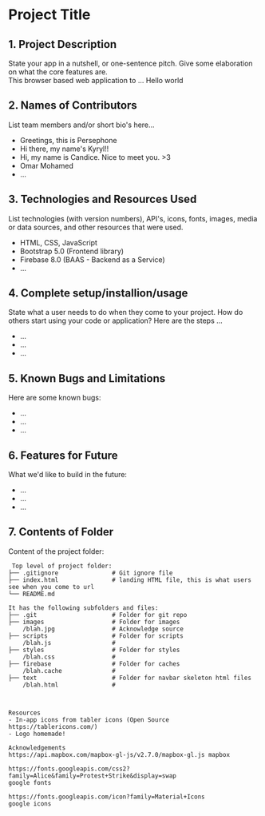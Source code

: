 # Project Title

## 1. Project Description

State your app in a nutshell, or one-sentence pitch. Give some elaboration on what the core features are.  
This browser based web application to ...
Hello world

## 2. Names of Contributors

List team members and/or short bio's here...

- Greetings, this is Persephone
- Hi there, my name's Kyryl!!
- Hi, my name is Candice. Nice to meet you. >3
- Omar Mohamed
- ...

## 3. Technologies and Resources Used

List technologies (with version numbers), API's, icons, fonts, images, media or data sources, and other resources that were used.

- HTML, CSS, JavaScript
- Bootstrap 5.0 (Frontend library)
- Firebase 8.0 (BAAS - Backend as a Service)
- ...

## 4. Complete setup/installion/usage

State what a user needs to do when they come to your project. How do others start using your code or application?
Here are the steps ...

- ...
- ...
- ...

## 5. Known Bugs and Limitations

Here are some known bugs:

- ...
- ...
- ...

## 6. Features for Future

What we'd like to build in the future:

- ...
- ...
- ...

## 7. Contents of Folder

Content of the project folder:

```
 Top level of project folder:
├── .gitignore               # Git ignore file
├── index.html               # landing HTML file, this is what users see when you come to url
└── README.md

It has the following subfolders and files:
├── .git                     # Folder for git repo
├── images                   # Folder for images
    /blah.jpg                # Acknowledge source
├── scripts                  # Folder for scripts
    /blah.js                 #
├── styles                   # Folder for styles
    /blah.css                #
├── firebase                 # Folder for caches
    /blah.cache              #
├── text                     # Folder for navbar skeleton html files
    /blah.html               #
    


Resources
- In-app icons from tabler icons (Open Source https://tablericons.com/)
- Logo homemade!

Acknowledgements
https://api.mapbox.com/mapbox-gl-js/v2.7.0/mapbox-gl.js mapbox

https://fonts.googleapis.com/css2?family=Alice&family=Protest+Strike&display=swap
google fonts

https://fonts.googleapis.com/icon?family=Material+Icons 
google icons

```
